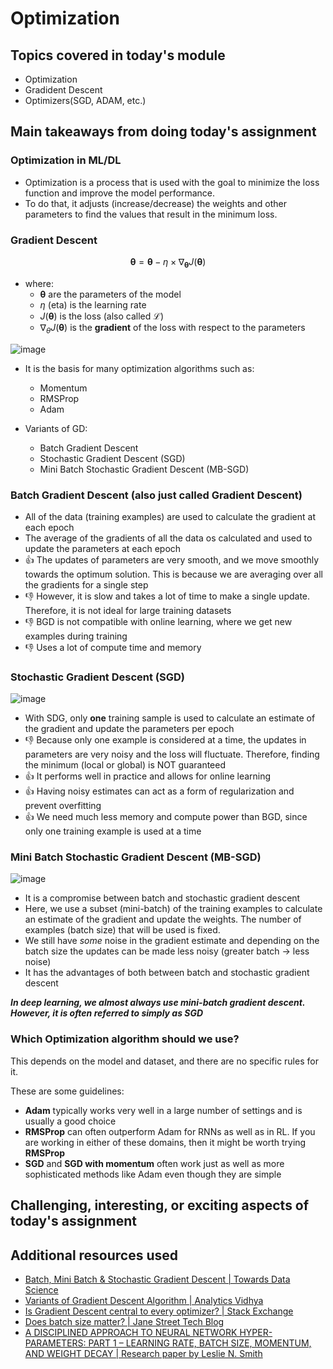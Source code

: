 # Optimization

## Topics covered in today's module
* Optimization
* Gradident Descent
* Optimizers(SGD, ADAM, etc.)

## Main takeaways from doing today's assignment
### Optimization in ML/DL
- Optimization is a process that is used with the goal to minimize the loss function and improve the model performance.
- To do that, it adjusts (increase/decrease) the weights and other parameters to find the values that result in the minimum loss.

### Gradient Descent 
$$\begin{equation}
\mathbf{θ}= \mathbf{θ} −\eta \times \nabla_\mathbf{θ} J(\mathbf{θ})
\end{equation}$$

- where:
  - $\mathbf{θ}$ are the parameters of the model
  - $\eta$ (eta) is the learning rate
  - $J(\mathbf{θ})$ is the loss (also called $\mathcal{L}$) 
  - $\nabla_\theta J(\mathbf{θ})$ is the **gradient** of the loss with respect to the parameters

![image](https://user-images.githubusercontent.com/70928356/221179139-76c5cc8f-aa53-4480-9c51-c3d69e85381f.png)

- It is the basis for many optimization algorithms such as:
  - Momentum
  - RMSProp
  - Adam
  
- Variants of GD:
  - Batch Gradient Descent
  - Stochastic Gradient Descent (SGD)
  - Mini Batch Stochastic Gradient Descent (MB-SGD)

### Batch Gradient Descent (also just called Gradient Descent)
- All of the data (training examples) are used to calculate the gradient at each epoch
- The average of the gradients of all the data os calculated and used to update the parameters at each epoch
- 👍 The updates of parameters are very smooth, and we move smoothly towards the optimum solution. This is because we are averaging over all the gradients for a single step 
- 👎 However, it is slow and takes a lot of time to make a single update. Therefore, it is not ideal for large training datasets
- 👎 BGD is not compatible with online learning, where we get new examples during training
- 👎 Uses a lot of compute time and memory

### Stochastic Gradient Descent (SGD)
![image](https://user-images.githubusercontent.com/70928356/221186064-17def835-f643-4fbf-ba14-c501922bc2ec.png)

- With SDG, only **one** training sample is used to calculate an estimate of the gradient and update the parameters per epoch
- 👎 Because only one example is considered at a time, the updates in parameters are very noisy and the loss will fluctuate. Therefore, finding the minimum (local or global) is NOT guaranteed
- 👍 It performs well in practice and allows for online learning
- 👍 Having noisy estimates can act as a form of regularization and prevent overfitting
- 👍 We need much less memory and compute power than BGD, since only one training example is used at a time

### Mini Batch Stochastic Gradient Descent (MB-SGD)
![image](https://user-images.githubusercontent.com/70928356/221195645-056d50ce-39ef-4b96-b453-3d80ef82de32.png)

- It is a compromise between batch and stochastic gradient descent
- Here, we use a subset (mini-batch) of the training examples to calculate an estimate of the gradient and update the weights. The number of examples (batch size) that will be used is fixed.
- We still have *some* noise in the gradient estimate and depending on the batch size the updates can be made less noisy (greater batch -> less noise)
- It has the advantages of both between batch and stochastic gradient descent

***In deep learning, we almost always use mini-batch gradient descent. However, it is often referred to simply as SGD***

### Which Optimization algorithm should we use?
This depends on the model and dataset, and there are no specific rules for it.

These are some guidelines:
- **Adam** typically works very well in a large number of settings and is usually a good choice
- **RMSProp** can often outperform Adam for RNNs as well as in RL. If you are working in either of these domains, then it might be worth trying **RMSProp**
- **SGD** and **SGD with momentum** often work just as well as more sophisticated methods like Adam even though they are simple


## Challenging, interesting, or exciting aspects of today's assignment
<To be filled>

## Additional resources used 
- [Batch, Mini Batch & Stochastic Gradient Descent | Towards Data Science](https://towardsdatascience.com/batch-mini-batch-stochastic-gradient-descent-7a62ecba642a)
- [Variants of Gradient Descent Algorithm
 | Analytics Vidhya](https://www.analyticsvidhya.com/blog/2021/03/variants-of-gradient-descent-algorithm/)
- [Is Gradient Descent central to every optimizer? | Stack Exchange](https://datascience.stackexchange.com/questions/47142/is-gradient-descent-central-to-every-optimizer)
- [Does batch size matter?
 | Jane Street Tech Blog](https://blog.janestreet.com/does-batch-size-matter/)
 - [A DISCIPLINED APPROACH TO NEURAL NETWORK
HYPER-PARAMETERS: PART 1 – LEARNING RATE,
BATCH SIZE, MOMENTUM, AND WEIGHT DECAY | Research paper by Leslie N. Smith](https://arxiv.org/pdf/1803.09820.pdf)
